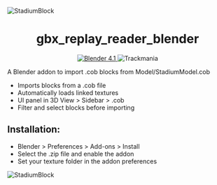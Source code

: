 ![StadiumBlock](https://github.com/user-attachments/assets/0205135c-52d2-41fc-9d17-32ed5e779eeb)
<h1 align="center">
  gbx_replay_reader_blender
</h1>

<p align="center">
<a href="https://www.blender.org/" target="blank">
<img src="https://img.shields.io/badge/Blender-4.1-2" alt="Blender 4.1" />
</a>
<img src="https://img.shields.io/badge/Trackmania-blender%20Input-brightgreen" alt="Trackmania"/>

A Blender addon to import .cob blocks from Model/StadiumModel.cob
 - Imports blocks from a .cob file
 - Automatically loads linked textures
 - UI panel in 3D View > Sidebar > .cob
 - Filter and select blocks before importing

## Installation:
 - Blender > Preferences > Add-ons > Install
 - Select the .zip file and enable the addon
 - Set your texture folder in the addon preferences

 ![StadiumBlock](https://github.com/user-attachments/assets/0205135c-52d2-41fc-9d17-32ed5e779eeb)



